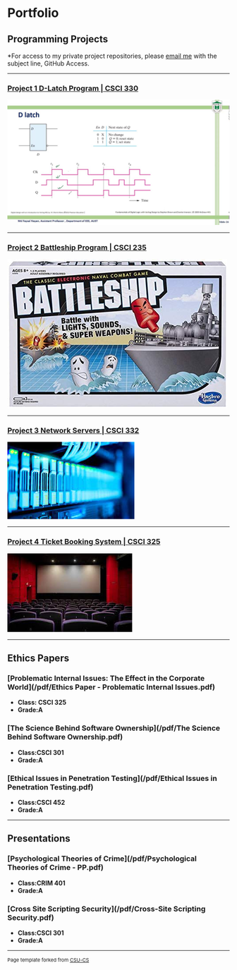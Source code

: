 Portfolio
=========

Programming Projects
--------------------

*For access to my private project repositories, please [email me](mailto:mtpoor@csustudent.net?subject=GitHub%20Access) with the subject line, GitHub Access.

---
### [Project 1 D-Latch Program | CSCI 330](project1)

![Project 1 Thumbnail Name](/images/DLatchVerilog.jpg)

---
### [Project 2 Battleship Program | CSCI 235](project2)

![Project 2 Thumbnail Name](images/Battleship.jpg)

---
### [Project 3 Network Servers | CSCI 332](project3)

![Project 3 Thumbnail Name](images/Servers.jpg)

---
### [Project 4 Ticket Booking System | CSCI 325](project4)

![Project 4 Thumbnail Name](images/MovieTheatre.jpg)

---

Ethics Papers
-------------

### [Problematic Internal Issues: The Effect in the Corporate World](/pdf/Ethics Paper - Problematic Internal Issues.pdf)

-   **Class: CSCI 325**  
-   **Grade:A**

### [The Science Behind Software Ownership](/pdf/The Science Behind Software Ownership.pdf)

-   **Class:CSCI 301** 
-   **Grade:A**

### [Ethical Issues in Penetration Testing](/pdf/Ethical Issues in Penetration Testing.pdf)

-   **Class:CSCI 452** 
-   **Grade:A**

---

Presentations
-------------

### [Psychological Theories of Crime](/pdf/Psychological Theories of Crime - PP.pdf)

- **Class:CRIM 401** 
- **Grade:A**


### [Cross Site Scripting Security](/pdf/Cross-Site Scripting Security.pdf)

- **Class:CSCI 301** 
- **Grade:A**

---

<p style="font-size:11px">Page template forked from <a href="https://github.com/csu-cs/csci-portfolio">CSU-CS</a></p>
<!-- Remove above link if you don't want to attributive -->
